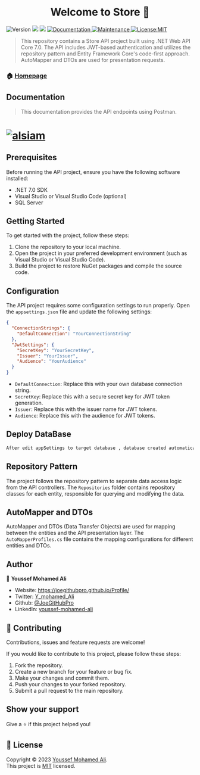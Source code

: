 <h1 align="center">Welcome to Store 👋</h1>
<p>
  <p>
  <img alt="Version" src="https://img.shields.io/badge/version-1.0.0-blue.svg?cacheSeconds=2592000" />
  <img src="https://img.shields.io/badge/SQL%20Server-2019-yellow" />
  <img src="https://img.shields.io/badge/ASP.Net.Core-7.0-%23790c91" />
  <a href="https://github.com/JoeGitHubPro/Store/blob/master/API.xlsx" target="_blank">
    <img alt="Documentation" src="https://img.shields.io/badge/documentation-yes-brightgreen.svg" />
  </a>
  <a href="https://github.com/JoeGitHubPro/Store](https://github.com/JoeGitHubPro/Store)" target="_blank">
    <img alt="Maintenance" src="https://img.shields.io/badge/Maintained%3F-yes-green.svg" />
  </a>
  <a href="https://github.com/JoeGitHubPro/Store" target="_blank">
    <img alt="License:MIT" src="https://img.shields.io/github/license/JoeGitHubPro/Store" />
  </a>
</p>



> This repository contains a Store API project built using .NET Web API Core 7.0. The API includes JWT-based authentication and utilizes the repository pattern and Entity Framework Core's code-first approach. AutoMapper and DTOs are used for presentation requests.

### 🏠 [Homepage](https://github.com/JoeGitHubPro/Store)

## Documentation
> This documentation provides the API endpoints using Postman.

<h1>
<p align="left">
 <a href="https://documenter.getpostman.com/view/17590370/2s9XxwwEMh" target="blank">
  <img src="https://img.shields.io/badge/Decomntation-DC143C?style=for-the-badge&logo=medium&logoColor=white" alt="alsiam" />
 </a>
</p>
</h1>


## Prerequisites

Before running the API project, ensure you have the following software installed:

- .NET 7.0 SDK
- Visual Studio or Visual Studio Code (optional)
- SQL Server
  
## Getting Started

To get started with the project, follow these steps:

1. Clone the repository to your local machine.
2. Open the project in your preferred development environment (such as Visual Studio or Visual Studio Code).
3. Build the project to restore NuGet packages and compile the source code.
   
## Configuration

The API project requires some configuration settings to run properly. Open the `appsettings.json` file and update the following settings:

```json
{
  "ConnectionStrings": {
    "DefaultConnection": "YourConnectionString"
  },
  "JwtSettings": {
    "SecretKey": "YourSecretKey",
    "Issuer": "YourIssuer",
    "Audience": "YourAudience"
  }
}
```

- `DefaultConnection`: Replace this with your own database connection string.
- `SecretKey`: Replace this with a secure secret key for JWT token generation.
- `Issuer`: Replace this with the issuer name for JWT tokens.
- `Audience`: Replace this with the audience for JWT tokens.
  
## Deploy DataBase

```sh
After edit appSettings to target database , database created automatically such project run 
```


## Repository Pattern

The project follows the repository pattern to separate data access logic from the API controllers. The `Repositories` folder contains repository classes for each entity, responsible for querying and modifying the data.

## AutoMapper and DTOs

AutoMapper and DTOs (Data Transfer Objects) are used for mapping between the entities and the API presentation layer. The `AutoMapperProfiles.cs` file contains the mapping configurations for different entities and DTOs.
## Author

👤 **Youssef Mohamed Ali**

* Website: https://joegithubpro.github.io/Profile/
* Twitter: [Y\_mohamed\_Ali](https://x.com/Y_mohamed_Ali)
* Github: [@JoeGitHubPro](https://github.com/JoeGitHubPro)
* LinkedIn: [youssef-mohamed-ali](https://linkedin.com/in/https:\/\/www.linkedin.com\/in\/youssef-mohamed-ali)

## 🤝 Contributing

Contributions, issues and feature requests are welcome!

If you would like to contribute to this project, please follow these steps:

1. Fork the repository.
1. Create a new branch for your feature or bug fix.
1. Make your changes and commit them.
1. Push your changes to your forked repository.
1. Submit a pull request to the main repository.

## Show your support

Give a ⭐️ if this project helped you!

## 📝 License

Copyright © 2023 [Youssef Mohamed Ali](https://github.com/JoeGitHubPro).<br />
This project is [MIT](MIT) licensed.



